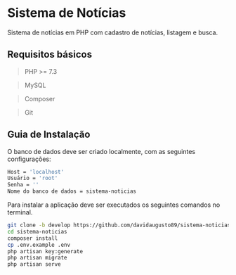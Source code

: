 # Sistema de Notícias

Sistema de notícias em PHP com cadastro de notícias, listagem e busca.

## Requisitos básicos

> PHP >= 7.3

> MySQL

> Composer

> Git

## Guia de Instalação

O banco de dados deve ser criado localmente, com as seguintes configurações:

```sh
Host = 'localhost'
Usuário = 'root'
Senha = ''
Nome do banco de dados = sistema-noticias
```

Para instalar a aplicação deve ser executados os seguintes comandos no terminal.

```sh
git clone -b develop https://github.com/davidaugusto89/sistema-noticias.git sistema-noticias
cd sistema-noticias
composer install
cp .env.example .env
php artisan key:generate
php artisan migrate
php artisan serve
```
